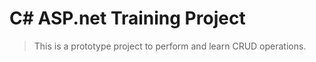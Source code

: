 
# C# ASP.net Training Project

> This is a prototype project to perform and learn CRUD operations.

